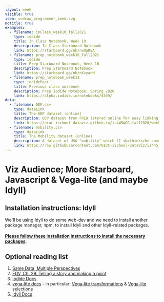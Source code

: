 ```yaml
---
layout: week
visible: true
icon: undraw_programmer_imem.svg
notitle: true
examples:
  - filename: inClass_week10_fall2021
    type: iodide
    title: In Class Notebook, Week 10
    description: In Class Starboard Notebook
    link: https://starboard.gg/nb/nwQpDEA
  - filename: prep_notebook_week10_fall2021
    type: iodide
    title: Prep Starboard Notebook, Week 10
    description: Prep Starboard Notebook
    link: https://starboard.gg/nb/nXvyanN
  - filename: prep_notebook_week11
    type: iodidePast
    title: Previous class notebook
    description: Prep Iodide Notebook, Spring 2020
    link: https://alpha.iodide.io/notebooks/4399/
data:
  - filename: GDP.csv
    type: dataLink
    title: The GDP dataset (online)
    description: GDP dataset from FRED (stored online for easy linking in Starboard)
    link: https://uiuc-ischool-dataviz.github.io/is445AOG_fall2020/week01/data/GDP.csv
  - filename: mobility.csv
    type: dataLink
    title: The Mobility dataset (online)
    description: A dataset of USA "mobility" which (I <b>think</b> comes from a <a href="https://www.census.gov/library/working-papers/2018/adrm/CES-WP-18-40R.html">a large census study from 1989-2015</a>) and is collected in several places <a href="http://www.stat.cmu.edu/~cshalizi/uADA/15/hw/01/mobility.csv">including right here</a>.  Here "mobility" is refering to how easy it is for a person to move up in economic status (<a href="http://www.stat.cmu.edu/~cshalizi/uADA/15/hw/01/hw-01.pdf">more info can be found here</a>) based on factors like parental income, location, race, etc.
    link: https://raw.githubusercontent.com/UIUC-iSchool-DataViz/is445_AOUAOG_fall2021/master/week09/data/mobility.csv
---
```


# Viz Audience; More Starboard, Javascript & Vega-lite (and maybe Idyll)


## Installation instructions: Idyll

We'll be using Idyll to do some web-dev and we need to install another package manager, npm, to install Idyll and other Idyll-related packages. 

#### [Please follow these installation instructions to install the necessary packages](installation_instructions_week10).


## Optional reading list

 1. <a href="https://medium.com/multiple-views-visualization-research-explained/same-data-multiple-perspectives-curse-of-knowledge-in-visual-data-communication-d827c381f936">Same Data, Multiple Perspectives</a> 
 2. <a href="https://serialmentor.com/dataviz/telling-a-story.html">FDV, Ch. 29: Telling a story and making a point</a> 
 3. <a href="https://alpha.iodide.io/">Iodide Docs</a> 
 4. <a href="https://vega.github.io/vega-lite/docs/">vega-lite docs</a> - in particular: <a href="https://vega.github.io/vega-lite/docs/transform.html">Vega-lite transformations</a> & <a href="https://vega.github.io/vega-lite/docs/selection.html">Vega-lite selections</a> 
 5. <a href="https://idyll-lang.org/docs"> Idyll Docs</a>

